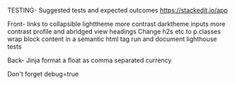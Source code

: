 TESTING-
Suggested tests and expected outcomes
https://stackedit.io/app

Front-
links to collapsible
lighttheme more contrast
darktheme inputs more contrast
profile and abridged view headings
Change h2s etc to p.classes
wrap block content in a semantic html tag
run and document lighthouse tests

Back-
Jinja format a float as comma separated currency

Don't forget debug=true





